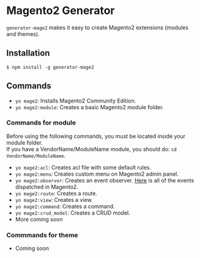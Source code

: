 # Magento2 Generator

`generator-mage2` makes it easy to create Magento2 extensions (modules and themes).

## Installation
```
$ npm install -g generator-mage2
```

## Commands
* `yo mage2`: Installs Magento2 Community Edition.
* `yo mage2:module`: Creates a basic Magento2 module folder.

### Commands for module
Before using the following commands, you must be located inside your module folder.  
If you have a VendorName/ModuleName module, you should do: `cd VendorName/ModuleName`.

* `yo mage2:acl`: Creates acl file with some default rules.
* `yo mage2:menu`: Creates custom menu on Magento2 admin panel.
* `yo mage2:observer`: Creates an event observer. [Here](http://ousmanedev.github.io/magento2events) is all of the events dispatched in Magento2.
* `yo mage2:route`: Creates a route.
* `yo mage2:view`: Creates a view.
* `yo mage2:command`: Creates a command.
* `yo mage2:crud_model`: Creates a CRUD model.
* More coming soon

### Commmands for theme
* Coming soon
